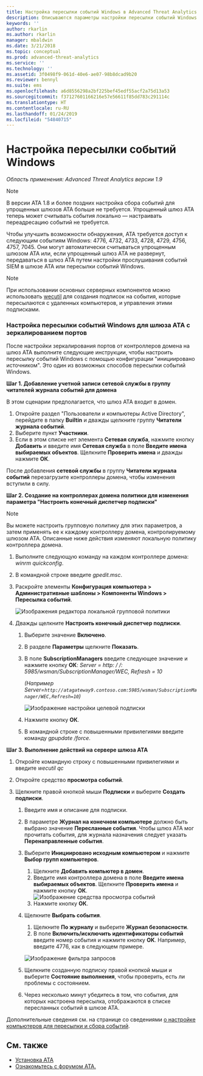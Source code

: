 ```yaml
---
title: Настройка пересылки событий Windows в Advanced Threat Analytics | Документы Майкрософт
description: Описываются параметры настройки пересылки событий Windows в ATA.
keywords: ''
author: rkarlin
ms.author: rkarlin
manager: mbaldwin
ms.date: 3/21/2018
ms.topic: conceptual
ms.prod: advanced-threat-analytics
ms.service: ''
ms.technology: ''
ms.assetid: 3f0498f9-061d-40e6-ae07-98b8dcad9b20
ms.reviewer: bennyl
ms.suite: ems
ms.openlocfilehash: a6d8556298a2bf225bef45edf55acf2a75d13a53
ms.sourcegitcommit: f37127601166216e57e56611f85dd783c291114c
ms.translationtype: HT
ms.contentlocale: ru-RU
ms.lasthandoff: 01/24/2019
ms.locfileid: "54840715"
---
```

# <a name="configuring-windows-event-forwarding"></a>Настройка пересылки событий Windows

*Область применения: Advanced Threat Analytics версии 1.9*

> [!NOTE]
> В версии ATA 1.8 и более поздних настройка сбора событий для упрощенных шлюзов ATA больше не требуется. Упрощенный шлюз ATA теперь может считывать события локально — настраивать переадресацию событий не требуется.

Чтобы улучшить возможности обнаружения, ATA требуется доступ к следующим событиям Windows: 4776, 4732, 4733, 4728, 4729, 4756, 4757, 7045. Они могут автоматически считываться упрощенным шлюзом ATA или, если упрощенный шлюз ATA не развернут, передаваться в шлюз ATA путем настройки прослушивания событий SIEM в шлюзе ATA или пересылки событий Windows.

> [!NOTE]
> При использовании основных серверных компонентов можно использовать [wecutil](https://docs.microsoft.com/windows-server/administration/windows-commands/wecutil) для создания подписок на события, которые пересылаются с удаленных компьютеров, и управления этими подписками.

### <a name="wef-configuration-for-ata-gateways-with-port-mirroring"></a>Настройка пересылки событий Windows для шлюза ATA с зеркалированием портов

После настройки зеркалирования портов от контроллеров домена на шлюз ATA выполните следующие инструкции, чтобы настроить пересылку событий Windows с помощью конфигурации "инициировано источником". Это один из возможных способов пересылки событий Windows. 

**Шаг 1. Добавление учетной записи сетевой службы в группу читателей журнала событий для домена** 

В этом сценарии предполагается, что шлюз ATA входит в домен.

1.  Откройте раздел "Пользователи и компьютеры Active Directory", перейдите в папку **Builtin** и дважды щелкните группу **Читатели журнала событий**. 
2.  Выберите пункт **Участники**.
3.  Если в этом списке нет элемента **Сетевая служба**, нажмите кнопку **Добавить** и введите имя **Сетевая служба** в поле **Введите имена выбираемых объектов**. Щелкните **Проверить имена** и дважды нажмите **ОК**. 

После добавления **сетевой службы** в группу **Читатели журнала событий** перезагрузите контроллеры домена, чтобы изменения вступили в силу.

**Шаг 2. Создание на контроллерах домена политики для изменения параметра "Настроить конечный диспетчер подписки"** 
> [!Note] 
> Вы можете настроить групповую политику для этих параметров, а затем применять ее к каждому контроллеру домена, контролируемому шлюзом ATA. Описанные ниже действия изменяют локальную политику контроллера домена.     

1. Выполните следующую команду на каждом контроллере домена: *winrm quickconfig*.
2. В командной строке введите *gpedit.msc*.
3. Раскройте элементы **Конфигурация компьютера > Административные шаблоны > Компоненты Windows > Пересылка событий**.

   ![Изображения редактора локальной групповой политики](media/wef%201%20local%20group%20policy%20editor.png)

4. Дважды щелкните **Настроить конечный диспетчер подписки**.
   
   1.  Выберите значение **Включено**.
   2.  В разделе **Параметры** щелкните **Показать**.

   3.  В поле **SubscriptionManagers** введите следующее значение и нажмите кнопку **ОК**: *Server = http: / /<fqdnATAGateway>: 5985/wsman/SubscriptionManager/WEC, Refresh = 10* 
      
        *(Например Server=`http://atagateway9.contoso.com:5985/wsman/SubscriptionManager/WEC,Refresh=10`)*
      
        ![Изображение настройки целевой подписки](media/wef%202%20config%20target%20sub%20manager.png)
      
   4.  Нажмите кнопку **ОК**.
   5.  В командной строке с повышенными привилегиями введите команду *gpupdate /force*. 

**Шаг 3. Выполнение действий на сервере шлюза ATA** 

1.  Откройте командную строку с повышенными привилегиями и введите *wecutil qc*
2.  Откройте средство **просмотра событий**. 
3.  Щелкните правой кнопкой мыши **Подписки** и выберите **Создать подписки**. 

    1.  Введите имя и описание для подписки. 
    2.  В параметре **Журнал на конечном компьютере** должно быть выбрано значение **Пересланные события**. Чтобы шлюз ATA мог прочитать события, для журнала назначения следует указать **Перенаправленные события**. 
    3.  Выберите **Инициировано исходным компьютером** и нажмите **Выбор групп компьютеров**.
        1.  Щелкните **Добавить компьютер в домен**.
        2.  Введите имя контроллера домена в поле **Введите имена выбираемых объектов**. Щелкните **Проверить имена** и нажмите кнопку **ОК**.  
          ![Изображение средства просмотра событий](media/wef3%20event%20viewer.png)  
        3.  Нажмите кнопку **ОК**.
    4.  Щелкните **Выбрать события**.
        1. Щелкните **По журналу** и выберите **Журнал безопасности**.
        2. В поле **Включить/исключить идентификаторы событий** введите номер события и нажмите кнопку **OK**. Например, введите 4776, как в следующем примере.

        ![Изображение фильтра запросов](media/wef%204%20query%20filter.png)

    5.  Щелкните созданную подписку правой кнопкой мыши и выберите **Состояние выполнения**, чтобы проверить, есть ли проблемы с состоянием. 
    6.  Через несколько минут убедитесь в том, что события, для которых настроена пересылка, отображаются в списке пересланных событий в шлюзе ATA.


Дополнительные сведения см. на странице со сведениями [о настройке компьютеров для пересылки и сбора событий](https://technet.microsoft.com/library/cc748890).

## <a name="see-also"></a>См. также
- [Установка ATA](install-ata-step1.md)
- [Ознакомьтесь с форумом ATA.](https://social.technet.microsoft.com/Forums/security/home?forum=mata)
